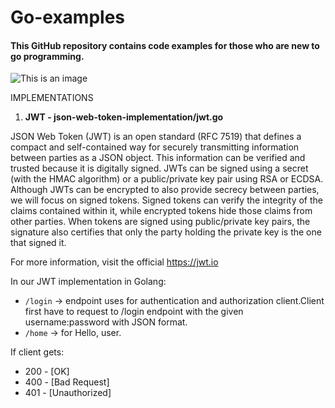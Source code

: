 # Go-examples
#### This GitHub repository contains code examples for those who are new to go programming. 

![This is an image](https://www.softwebsolutions.com/wp-content/uploads/2020/10/golang-Programing.jpg)

IMPLEMENTATIONS

1. **JWT - json-web-token-implementation/jwt.go**

JSON Web Token (JWT) is an open standard (RFC 7519) that defines a compact and self-contained way for securely transmitting information between parties as a JSON object. This information can be verified and trusted because it is digitally signed. JWTs can be signed using a secret (with the HMAC algorithm) or a public/private key pair using RSA or ECDSA.
Although JWTs can be encrypted to also provide secrecy between parties, we will focus on signed tokens. Signed tokens can verify the integrity of the claims contained within it, while encrypted tokens hide those claims from other parties. When tokens are signed using public/private key pairs, the signature also certifies that only the party holding the private key is the one that signed it.

For more information, visit the official https://jwt.io

In our JWT implementation in Golang:
- `/login` -> endpoint uses for authentication and authorization client.Client first have to request to /login endpoint with the given username:password with JSON format.
- `/home`  -> for Hello, user.

If client gets:
- 200 - [OK]
- 400 - [Bad Request]
- 401 - [Unauthorized]

